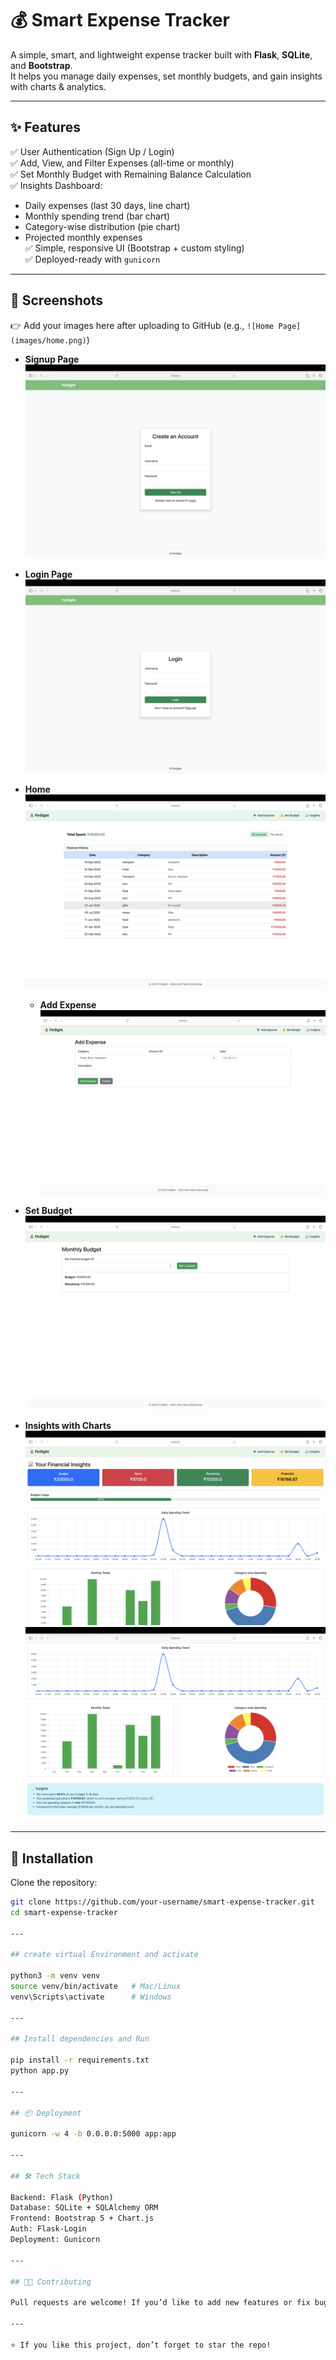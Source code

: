 # 💰 Smart Expense Tracker  

A simple, smart, and lightweight expense tracker built with **Flask**, **SQLite**, and **Bootstrap**.  
It helps you manage daily expenses, set monthly budgets, and gain insights with charts & analytics.  

---

## ✨ Features  

✅ User Authentication (Sign Up / Login)  
✅ Add, View, and Filter Expenses (all-time or monthly)  
✅ Set Monthly Budget with Remaining Balance Calculation  
✅ Insights Dashboard:  
   - Daily expenses (last 30 days, line chart)  
   - Monthly spending trend (bar chart)  
   - Category-wise distribution (pie chart)  
   - Projected monthly expenses  
✅ Simple, responsive UI (Bootstrap + custom styling)  
✅ Deployed-ready with `gunicorn`  

---

## 📸 Screenshots  

👉 Add your images here after uploading to GitHub (e.g., `![Home Page](images/home.png)`)

- **Signup Page**  
  ![Signup Page](images/signup.png)  

- **Login Page**  
  ![Login Page](images/login.png)  

- **Home**  
  ![Home Page](images/home.png)

  - **Add Expense**  
  ![Home Page](images/addExpense.png)  

- **Set Budget**  
  ![Budget Page](images/setBudget.png)  

- **Insights with Charts**  
  ![Insights](images/insights.png)
  ![Insights](images/insights2.png)  

---

## 🚀 Installation  

Clone the repository:  
```bash
git clone https://github.com/your-username/smart-expense-tracker.git
cd smart-expense-tracker

---

## create virtual Environment and activate

python3 -m venv venv
source venv/bin/activate   # Mac/Linux
venv\Scripts\activate      # Windows

---

## Install dependencies and Run 

pip install -r requirements.txt
python app.py

---

## 📦 Deployment

gunicorn -w 4 -b 0.0.0.0:5000 app:app

---

## 🛠️ Tech Stack

Backend: Flask (Python)
Database: SQLite + SQLAlchemy ORM
Frontend: Bootstrap 5 + Chart.js
Auth: Flask-Login
Deployment: Gunicorn

---

## 👨‍💻 Contributing

Pull requests are welcome! If you’d like to add new features or fix bugs, please open an issue first to discuss.

---

⭐ If you like this project, don’t forget to star the repo!